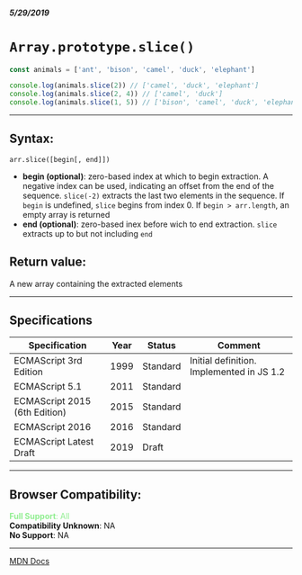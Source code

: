 ##### 5/29/2019
# `Array.prototype.slice()`

```js
const animals = ['ant', 'bison', 'camel', 'duck', 'elephant']

console.log(animals.slice(2)) // ['camel', 'duck', 'elephant']
console.log(animals.slice(2, 4)) // ['camel', 'duck']
console.log(animals.slice(1, 5)) // ['bison', 'camel', 'duck', 'elephant']
```
---

## Syntax:
`arr.slice([begin[, end]])`

* **begin (optional)**: zero-based index at which to begin extraction. A negative index can be used, indicating an offset from the end of the sequence.  `slice(-2)` extracts the last two elements in the sequence. If `begin` is undefined, `slice` begins from index 0. If `begin > arr.length`, an empty array is returned
* **end (optional)**: zero-based inex before wich to end extraction. `slice` extracts up to but not including `end`

## Return value:
A new array containing the extracted elements

---

## Specifications
| Specification | Year | Status | Comment |
|---|---|---|---|
| ECMAScript 3rd Edition | 1999 | Standard | Initial definition. Implemented in JS 1.2 |
| ECMAScript 5.1 | 2011 | Standard |  |
| ECMAScript 2015 (6th Edition) | 2015 | Standard |  |
| ECMAScript 2016 | 2016 | Standard |  |
| ECMAScript Latest Draft | 2019 | Draft |  |

---

## Browser Compatibility:
<span style="color: lightgreen">**Full Support**: All</span>  
**Compatibility Unknown**: NA  
**No Support**: NA

---

[MDN Docs](https://developer.mozilla.org/en-US/docs/Web/JavaScript/Reference/Global_Objects/Array/slice)